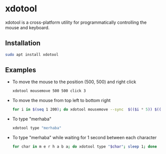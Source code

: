 # xdotool

xdotool is a cross-platform utility for programmatically controlling the mouse and keyboard.

## Installation

```bash
sudo apt install xdotool
```

## Examples

- To move the mouse to the position (500, 500) and right click

  ```bash
  xdotool mousemove 500 500 click 3
  ```

- To move the mouse from top left to bottom right

  ```bash
  for i in $(seq 1 200); do xdotool mousemove --sync  $(($i * 5)) $(($i * 3)); sleep 0.01; done
  ```

- To type "merhaba"

  ```bash
  xdotool type "merhaba"
  ```

- To type "merhaba" while waiting for 1 second between each character

  ```bash
  for char in m e r h a b a; do xdotool type "$char"; sleep 1; done
  ```
